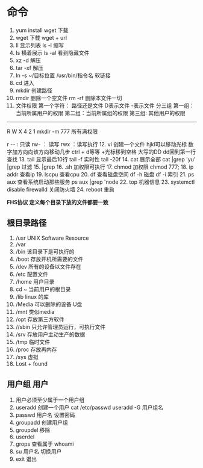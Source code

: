 # 命令

1. yum install wget     下载
2. wget                 下载   wget + url
3. ll                    显示列表   ls -l 缩写
4. ls                    横着展示  ls -al 看到隐藏文件
5. xz -d                解压
6. tar -xf               解压
7. ln -s ~/目标位置 /usr/bin/指令名  软链接
8. cd                   进入
9. mkdir                创建路径  
10. rmdir               删除一个空文件   rm -rf 删除本文件一切
11. 文件权限
   第一个字符： 路径还是文件 D表示文件 -表示文件
   分三组
   第一组：当前所属用户的权限
   第二组：当前所属组的权限
   第三组: 其他用户的权限
   - - -
   R W X
   4 2 1   mkdir -m 777 所有满权限

   r --  : 只读
   rw-   ： 读写
   rwx   ：读写执行
12. vi                  创建一个文件  hjkl可以移动光标  数字加方向向该方向移动几步  ctrl + d等等 +光标移到空格 大写的DD dd回到第一行 查找
13. tail        显示最后10行  tail -f 实时性  tail -20f
14. cat        展示全部     cat  |grep 'yu' |grep 过滤
15. |grep
16. .sh        加权限可执行
17. chmod       加权限   chmod 777;
18. ip addr  查看ip
19. lscpu   查看cpu
20. df    查看磁盘空间 df -h 磁盘   df -i  索引
21. ps aux   查看系统启动那些服务   ps aux |grep 'node
22. top  机器信息
23. systemctl disable firewalld   关闭防火墙
24. reboot   重启

**FHS协议 定义每个目录下放的文件都要一致**
## 根目录路径

1. /usr UNIX Software Resource
2. /var
3. /bin  该目录下是可执行的
4. /boot 存放开机所需要的文件
5. /dev   所有的设备以文件存在
6. /etc   配置文件
7. /home   用户目录
8. cd ~    当前用户的根目录
9. /lib    linux 的库
10. /Media  可以删除的设备 U盘
11. /mnt    类似media  
12. /opt    存放第三方软件
13. //sbin  只允许管理员运行，可执行文件
14. /srv     存放用户主动生产的数据
15. /tmp     临时文件
16. /proc     存放再内存
17. /sys      虚拟
18. Lost + found


## 用户组  用户

1. 用户必须至少属于一个用户组
2. useradd  创建一个用户  cat /etc/passwd   useradd -G 用户组名
3. passwd 用户名 设置密码
4. groupadd 创建用户组
5. groupdel  移除
6. userdel
7. grops   查看属于  whoami
8. su 用户名   切换用户
9. exit  退出




